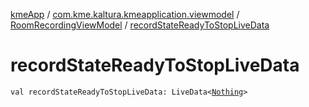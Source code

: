 [kmeApp](../../index.md) / [com.kme.kaltura.kmeapplication.viewmodel](../index.md) / [RoomRecordingViewModel](index.md) / [recordStateReadyToStopLiveData](./record-state-ready-to-stop-live-data.md)

# recordStateReadyToStopLiveData

`val recordStateReadyToStopLiveData: LiveData<`[`Nothing`](https://kotlinlang.org/api/latest/jvm/stdlib/kotlin/-nothing/index.html)`>`